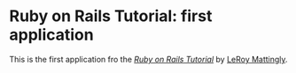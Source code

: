 # Ruby on Rails Tutorial: first application

This is the first application fro the [*Ruby on Rails Tutorial*](http://railstutorial.org) by [LeRoy Mattingly](http://www.tectonsoftware.com/).

